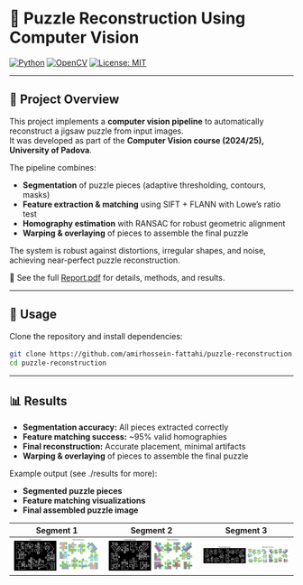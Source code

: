 # 🧩 Puzzle Reconstruction Using Computer Vision

[![Python](https://img.shields.io/badge/python-3.9+-blue.svg)]()
[![OpenCV](https://img.shields.io/badge/opencv-4.x-green.svg)]()
[![License: MIT](https://img.shields.io/badge/License-MIT-yellow.svg)](LICENSE)

---

## 📖 Project Overview
This project implements a **computer vision pipeline** to automatically reconstruct a jigsaw puzzle from input images.  
It was developed as part of the **Computer Vision course (2024/25), University of Padova**.

The pipeline combines:
- **Segmentation** of puzzle pieces (adaptive thresholding, contours, masks)  
- **Feature extraction & matching** using SIFT + FLANN with Lowe’s ratio test  
- **Homography estimation** with RANSAC for robust geometric alignment  
- **Warping & overlaying** of pieces to assemble the final puzzle  

The system is robust against distortions, irregular shapes, and noise, achieving near-perfect puzzle reconstruction.

📄 See the full [Report.pdf](./report/Report.pdf) for details, methods, and results.

---

## 🚀 Usage
Clone the repository and install dependencies:
```bash
git clone https://github.com/amirhossein-fattahi/puzzle-reconstruction.git
cd puzzle-reconstruction
```

---

## 📊 Results

- **Segmentation accuracy:** All pieces extracted correctly
- **Feature matching success:** ~95% valid homographies
- **Final reconstruction:** Accurate placement, minimal artifacts
- **Warping & overlaying** of pieces to assemble the final puzzle  

Example output (see ./results for more):

- **Segmented puzzle pieces**
- **Feature matching visualizations**
- **Final assembled puzzle image**


| Segment 1 | Segment 2 | Segment 3 |
|------------|------------|------------|
| ![seg1](./results/segment_detection1.png) | ![seg2](./results/segment_detection2.png) | ![seg3](./results/segment_detection3.png) |



